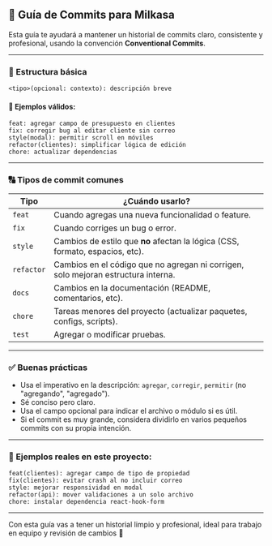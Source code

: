 ## 📘 Guía de Commits para Milkasa

Esta guía te ayudará a mantener un historial de commits claro, consistente y profesional, usando la convención **Conventional Commits**.

---

### 🎯 Estructura básica

```
<tipo>(opcional: contexto): descripción breve
```

#### 📌 Ejemplos válidos:
```
feat: agregar campo de presupuesto en clientes
fix: corregir bug al editar cliente sin correo
style(modal): permitir scroll en móviles
refactor(clientes): simplificar lógica de edición
chore: actualizar dependencias
```

---

### 🔠 Tipos de commit comunes

| Tipo       | ¿Cuándo usarlo?                                                                 |
|------------|----------------------------------------------------------------------------------|
| `feat`     | Cuando agregas una nueva funcionalidad o feature.                               |
| `fix`      | Cuando corriges un bug o error.                                                  |
| `style`    | Cambios de estilo que **no** afectan la lógica (CSS, formato, espacios, etc).    |
| `refactor` | Cambios en el código que no agregan ni corrigen, solo mejoran estructura interna.|
| `docs`     | Cambios en la documentación (README, comentarios, etc).                          |
| `chore`    | Tareas menores del proyecto (actualizar paquetes, configs, scripts).             |
| `test`     | Agregar o modificar pruebas.                                                     |

---

### ✅ Buenas prácticas

- Usa el imperativo en la descripción: `agregar`, `corregir`, `permitir` (no "agregando", "agregado").
- Sé conciso pero claro.
- Usa el campo opcional para indicar el archivo o módulo si es útil.
- Si el commit es muy grande, considera dividirlo en varios pequeños commits con su propia intención.

---

### 🧪 Ejemplos reales en este proyecto:

```
feat(clientes): agregar campo de tipo de propiedad
fix(clientes): evitar crash al no incluir correo
style: mejorar responsividad en modal
refactor(api): mover validaciones a un solo archivo
chore: instalar dependencia react-hook-form
```

---

Con esta guía vas a tener un historial limpio y profesional, ideal para trabajo en equipo y revisión de cambios 🚀

